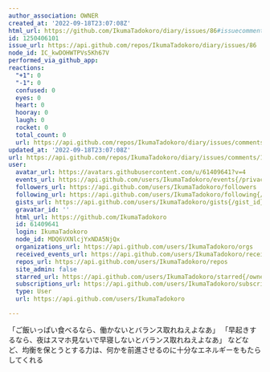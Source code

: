 ```yaml
---
author_association: OWNER
created_at: '2022-09-18T23:07:08Z'
html_url: https://github.com/IkumaTadokoro/diary/issues/86#issuecomment-1250406101
id: 1250406101
issue_url: https://api.github.com/repos/IkumaTadokoro/diary/issues/86
node_id: IC_kwDOHWTPVs5Kh67V
performed_via_github_app: 
reactions:
  "+1": 0
  "-1": 0
  confused: 0
  eyes: 0
  heart: 0
  hooray: 0
  laugh: 0
  rocket: 0
  total_count: 0
  url: https://api.github.com/repos/IkumaTadokoro/diary/issues/comments/1250406101/reactions
updated_at: '2022-09-18T23:07:08Z'
url: https://api.github.com/repos/IkumaTadokoro/diary/issues/comments/1250406101
user:
  avatar_url: https://avatars.githubusercontent.com/u/61409641?v=4
  events_url: https://api.github.com/users/IkumaTadokoro/events{/privacy}
  followers_url: https://api.github.com/users/IkumaTadokoro/followers
  following_url: https://api.github.com/users/IkumaTadokoro/following{/other_user}
  gists_url: https://api.github.com/users/IkumaTadokoro/gists{/gist_id}
  gravatar_id: ''
  html_url: https://github.com/IkumaTadokoro
  id: 61409641
  login: IkumaTadokoro
  node_id: MDQ6VXNlcjYxNDA5NjQx
  organizations_url: https://api.github.com/users/IkumaTadokoro/orgs
  received_events_url: https://api.github.com/users/IkumaTadokoro/received_events
  repos_url: https://api.github.com/users/IkumaTadokoro/repos
  site_admin: false
  starred_url: https://api.github.com/users/IkumaTadokoro/starred{/owner}{/repo}
  subscriptions_url: https://api.github.com/users/IkumaTadokoro/subscriptions
  type: User
  url: https://api.github.com/users/IkumaTadokoro

---
```

「ご飯いっぱい食べるなら、働かないとバランス取れねえよなあ」
「早起きするなら、夜はスマホ見ないで早寝しないとバランス取れねえよなあ」
などなど、均衡を保とうとする力は、何かを前進させるのに十分なエネルギーをもたらしてくれる
